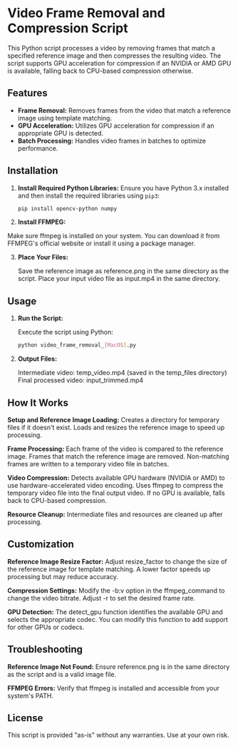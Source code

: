 # Video Frame Removal and Compression Script

This Python script processes a video by removing frames that match a specified reference image and then compresses the resulting video. The script supports GPU acceleration for compression if an NVIDIA or AMD GPU is available, falling back to CPU-based compression otherwise.

## Features

- **Frame Removal:** Removes frames from the video that match a reference image using template matching.
- **GPU Acceleration:** Utilizes GPU acceleration for compression if an appropriate GPU is detected.
- **Batch Processing:** Handles video frames in batches to optimize performance.

## Installation

1. **Install Required Python Libraries:**
   Ensure you have Python 3.x installed and then install the required libraries using `pip3`:
   ```bash
   pip install opencv-python numpy

2. **Install FFMPEG:**

Make sure ffmpeg is installed on your system. You can download it from FFMPEG's official website or install it using a package manager.

3. **Place Your Files:**

    Save the reference image as reference.png in the same directory as the script.
    Place your input video file as input.mp4 in the same directory.


## Usage

1. **Run the Script:**

    Execute the script using Python:

   ```bash
   python video_frame_removal_[MacOS].py

2. **Output Files:**

    Intermediate video: temp_video.mp4 (saved in the temp_files directory)
    Final processed video: input_trimmed.mp4

## How It Works

**Setup and Reference Image Loading:**
Creates a directory for temporary files if it doesn't exist.
Loads and resizes the reference image to speed up processing.

**Frame Processing:**
Each frame of the video is compared to the reference image.
Frames that match the reference image are removed.
Non-matching frames are written to a temporary video file in batches.

**Video Compression:**
Detects available GPU hardware (NVIDIA or AMD) to use hardware-accelerated video encoding.
Uses ffmpeg to compress the temporary video file into the final output video.
If no GPU is available, falls back to CPU-based compression.
        
**Resource Cleanup:**
Intermediate files and resources are cleaned up after processing.

## Customization

**Reference Image Resize Factor:**
Adjust resize_factor to change the size of the reference image for template matching. A lower factor speeds up processing but may reduce accuracy.

**Compression Settings:**
Modify the -b:v option in the ffmpeg_command to change the video bitrate. Adjust -r to set the desired frame rate.

**GPU Detection:**
The detect_gpu function identifies the available GPU and selects the appropriate codec. You can modify this function to add support for other GPUs or codecs.

## Troubleshooting

**Reference Image Not Found:**
Ensure reference.png is in the same directory as the script and is a valid image file.

**FFMPEG Errors:**
Verify that ffmpeg is installed and accessible from your system's PATH.

## License
This script is provided "as-is" without any warranties. Use at your own risk.
